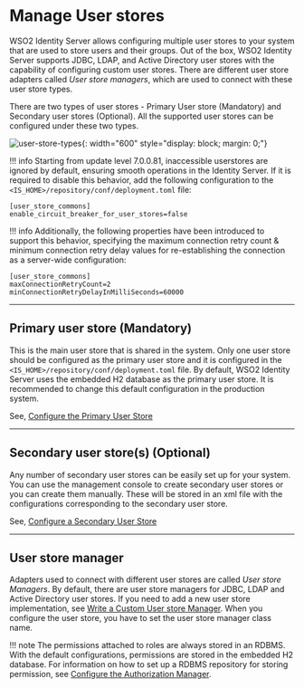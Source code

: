 # Manage User stores

WSO2 Identity Server allows configuring multiple user stores to your system that
are used to store users and their groups. Out of the box, WSO2
Identity Server supports JDBC, LDAP, and Active Directory user stores with the
capability of configuring custom user stores. There are different user store adapters called *User store managers*, which are used to connect
with these user store types.

There are two types of user stores - Primary User store (Mandatory) and
Secondary user stores (Optional). All the supported user stores can be
configured under these two types.

![user-store-types]({{base_path}}/assets/img/guides/user-stores/user-store-types.png){: width="600" style="display: block; margin: 0;"}

!!! info
Starting from update level 7.0.0.81, inaccessible userstores are ignored by default,
ensuring smooth operations in the Identity Server. If it is required to disable this behavior,
add the following configuration to the `<IS_HOME>/repository/conf/deployment.toml` file:
```
[user_store_commons]
enable_circuit_breaker_for_user_stores=false
```
!!! info
Additionally, the following properties have been introduced to support this behavior,
specifying the maximum connection retry count & minimum connection retry delay values
for re-establishing the connection as a server-wide configuration:
```
[user_store_commons]
maxConnectionRetryCount=2
minConnectionRetryDelayInMilliSeconds=60000
```
---

## Primary user store (Mandatory)

This is the main user store that is shared 
in the system. Only one user store should be configured as the primary
user store and it is configured in the
`<IS_HOME>/repository/conf/deployment.toml` file. By default,
WSO2 Identity Server uses the embedded H2 database as the primary user store.
It is recommended to change this default configuration in the production
system.

See, [Configure the Primary User Store]({{base_path}}/guides/users/user-stores/primary-user-store/)

---

## Secondary user store(s) (Optional)

Any number of secondary user stores can be easily set up for your system.
You can use the management console to create secondary user stores or
you can create them manually. These will be stored in an xml file with the
configurations corresponding to the secondary user store.

See, [Configure a Secondary User Store]({{base_path}}/guides/users/user-stores/configure-secondary-user-stores)

---

## User store manager

Adapters used to connect with different user stores are called *User store Managers*. By default, there are user store managers for JDBC,
LDAP and Active Directory user stores. If you need to add a new user store implementation, see [Write a Custom User store
Manager]({{base_path}}/references/extend/user-stores/write-a-custom-user-store-manager). When you configure the
user store, you have to set the user store manager class name.

!!! note 
    The permissions attached to roles are always stored in an RDBMS. With
    the default configurations, permissions are stored in the embedded H2
    database. For information on how to set up a RDBMS repository for
    storing permission, see [Configure the Authorization
    Manager]({{base_path}}/deploy/configure/user-stores/configure-authorization-manager).
